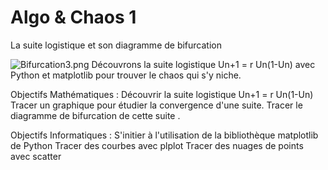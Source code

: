 # Algo & Chaos 1

La suite logistique et son diagramme de bifurcation

![Bifurcation3.png](/docs/Bifurcation3.png?raw=true "Bifurcation3.png")
Découvrons la suite logistique Un+1 = r Un(1-Un) avec Python et matplotlib pour trouver le chaos qui s'y niche.

Objectifs Mathématiques :
Découvrir la suite logistique Un+1 = r Un(1-Un)
Tracer un graphique pour étudier la convergence d'une suite.
Tracer le diagramme de bifurcation de cette suite .

Objectifs Informatiques :
S'initier à l'utilisation de la bibliothèque matplotlib de Python
Tracer des courbes avec plplot
Tracer des nuages de points avec scatter

